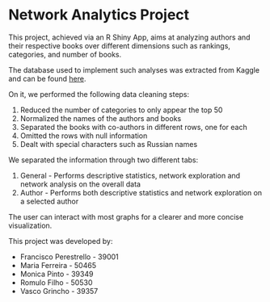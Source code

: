 # Network Analytics Project

This project, achieved via an R Shiny App, aims at analyzing authors and their respective books over different dimensions such as rankings, categories, and number of books.

The database used to implement such analyses was extracted from Kaggle and can be found [here](https://www.kaggle.com/datasets/dylanjcastillo/7k-books-with-metadata).

On it, we performed the following data cleaning steps:

1. Reduced the number of categories to only appear the top 50
2. Normalized the names of the authors and books
3. Separated the books with co-authors in different rows, one for each
4. Omitted the rows with null information
5. Dealt with special characters such as Russian names

We separated the information through two different tabs:

1. General - Performs descriptive statistics, network exploration and network analysis on the overall data
2. Author - Performs both descriptive statistics and network exploration on a selected author

The user can interact with most graphs for a clearer and more concise visualization.

This project was developed by:
- Francisco Perestrello - 39001
- Maria Ferreira - 50465
- Monica Pinto - 39349
- Romulo Filho - 50530
- Vasco Grincho - 39357
